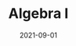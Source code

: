 ---
org: MIT
courseno: 18.701
title: Algebra I
subject: Math
date: 2021-09-01
term: Fall 2021
status:
notes: 18-701.pdf
code: 18.701
site:
instructor: Davesh Maulik
comment: 
---